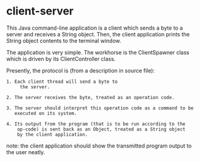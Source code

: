 client-server
=============

This Java command-line application is a client which sends a byte to a server and 
receives a String object. Then, the client application prints the String object 
contents to the terminal window.



The application is very simple. The workhorse is the ClientSpawner class which 
is driven by its ClientController class. 


Presently, the protocol is (from a description in source file):

    1. Each client thread will send a byte to
    	 the server.

    2. The server receives the byte, treated as an operation code.

    3. The server should interpret this operation code as a command to be
       executed on its system.

    4. Its output from the program (that is to be run according to the
        op-code) is sent back as an Object, treated as a String object
        by the client application.


 note: the client application should show the transmitted program output to
 the user neatly.


